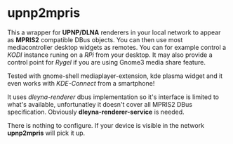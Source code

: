 # upnp2mpris
This a wrapper for **UPNP/DLNA** renderers in your local network to appear as **MPRIS2** compatible DBus objects. You can then use most mediacontroller desktop widgets as remotes.
You can for example control a *KODI* instance runing on a *RPi* from your desktop. It may also provide a control point for *Rygel* if you are using Gnome3 media share feature. 

Tested with gnome-shell mediaplayer-extension, kde plasma widget and it even works with *KDE-Connect* from a smartphone!

It uses *dleyna-renderer* dbus implementation so it's interface is limited to what's available, unfortunatley it doesn't cover all MPRIS2 DBus specification. 
Obviously **dleyna-renderer-service** is needed.

There is nothing to configure. If your device is visible in the network **upnp2mpris** will pick it up.





